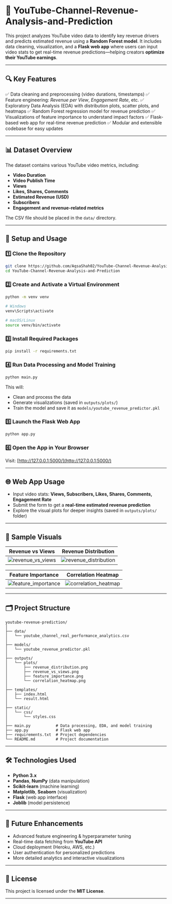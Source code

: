
# 🎥 YouTube-Channel-Revenue-Analysis-and-Prediction

This project analyzes YouTube video data to identify key revenue drivers and predicts estimated revenue using a **Random Forest model**. It includes data cleaning, visualization, and a **Flask web app** where users can input video stats to get real-time revenue predictions—helping creators **optimize their YouTube earnings**.

---

## 🔍 Key Features

✅ Data cleaning and preprocessing (video durations, timestamps)
✅ Feature engineering: *Revenue per View*, *Engagement Rate*, etc.
✅ Exploratory Data Analysis (EDA) with distribution plots, scatter plots, and heatmaps
✅ Random Forest regression model for revenue prediction
✅ Visualizations of feature importance to understand impact factors
✅ Flask-based web app for real-time revenue prediction
✅ Modular and extensible codebase for easy updates

---

## 📊 Dataset Overview

The dataset contains various YouTube video metrics, including:

* **Video Duration**
* **Video Publish Time**
* **Views**
* **Likes, Shares, Comments**
* **Estimated Revenue (USD)**
* **Subscribers**
* **Engagement and revenue-related metrics**

The CSV file should be placed in the `data/` directory.

---

## 🚀 Setup and Usage

### 1️⃣ Clone the Repository

```bash
git clone https://github.com/AqsaShah02/YouTube-Channel-Revenue-Analysis-and-Prediction.git
cd YouTube-Channel-Revenue-Analysis-and-Prediction
```

### 2️⃣ Create and Activate a Virtual Environment

```bash
python -m venv venv

# Windows
venv\Scripts\activate

# macOS/Linux
source venv/bin/activate
```

### 3️⃣ Install Required Packages

```bash
pip install -r requirements.txt
```

### 4️⃣ Run Data Processing and Model Training

```bash
python main.py
```

This will:

* Clean and process the data
* Generate visualizations (saved in `outputs/plots/`)
* Train the model and save it as `models/youtube_revenue_predictor.pkl`

### 5️⃣ Launch the Flask Web App

```bash
python app.py
```

### 6️⃣ Open the App in Your Browser

Visit: [http://127.0.0.1:5000/](http://127.0.0.1:5000/)

---

## 🌐 Web App Usage

* Input video stats: **Views, Subscribers, Likes, Shares, Comments, Engagement Rate**
* Submit the form to get a **real-time estimated revenue prediction**
* Explore the visual plots for deeper insights (saved in `outputs/plots/` folder)

---

## 📸 Sample Visuals

| **Revenue vs Views**                                                                                   | **Revenue Distribution**                                                                                  |
| ------------------------------------------------------------------------------------------------------ | --------------------------------------------------------------------------------------------------------- |
| ![revenue\_vs\_views](https://github.com/user-attachments/assets/61eb28cd-ae60-4b54-a3d8-06cdfc6db21b) | ![revenue\_distribution](https://github.com/user-attachments/assets/ccc15576-a711-420b-8631-ed1512123fd0) |

| **Feature Importance**                                                                                  | **Correlation Heatmap**                                                                                  |
| ------------------------------------------------------------------------------------------------------- | -------------------------------------------------------------------------------------------------------- |
| ![feature\_importance](https://github.com/user-attachments/assets/e1fad969-ab3d-4da7-a955-ec68588fc140) | ![correlation\_heatmap](https://github.com/user-attachments/assets/50655859-8d89-4a51-87c8-0a62a3189cae) |

---

## 🗂️ Project Structure

```
youtube-revenue-prediction/
│
├── data/
│   └── youtube_channel_real_performance_analytics.csv
│
├── models/
│   └── youtube_revenue_predictor.pkl
│
├── outputs/
│   └── plots/
│       ├── revenue_distribution.png
│       ├── revenue_vs_views.png
│       ├── feature_importance.png
│       └── correlation_heatmap.png
│
├── templates/
│   ├── index.html
│   └── result.html
│
├── static/
│   └── css/
│       └── styles.css
│
├── main.py           # Data processing, EDA, and model training
├── app.py            # Flask web app
├── requirements.txt  # Project dependencies
└── README.md         # Project documentation
```

---

## 🛠️ Technologies Used

* **Python 3.x**
* **Pandas**, **NumPy** (data manipulation)
* **Scikit-learn** (machine learning)
* **Matplotlib**, **Seaborn** (visualization)
* **Flask** (web app interface)
* **Joblib** (model persistence)

---

## 🌟 Future Enhancements

* Advanced feature engineering & hyperparameter tuning
* Real-time data fetching from **YouTube API**
* Cloud deployment (Heroku, AWS, etc.)
* User authentication for personalized predictions
* More detailed analytics and interactive visualizations

---

## 📄 License

This project is licensed under the **MIT License**.

---

